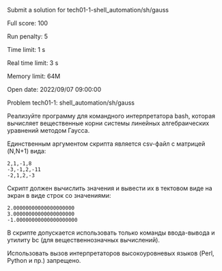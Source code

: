 Submit a solution for tech01-1-shell_automation/sh/gauss

Full score:	100

Run penalty:	5

Time limit:	1 s

Real time limit:	3 s

Memory limit:	64M

Open date:	2022/09/07 09:00:00

Problem tech01-1: shell_automation/sh/gauss

Реализуйте программу для командного интерпретатора bash, которая вычисляет вещественные корни системы линейных алгебраических уравнений методом Гаусса.

Единственным аргументом скрипта является csv-файл c матрицей (N,N+1) вида:
```
2,1,-1,8
-3,-1,2,-11
-2,1,2,-3
```
Скрипт должен вычислить значения и вывести их в тектовом виде на экран в виде строк со значениями:

```
2.00000000000000000000
3.00000000000000000000
-1.00000000000000000000
```
В скрипте допускается использовать только команды ввода-вывода и утилиту bc (для вещественнозначных вычислений).

Использовать вызов интерпретаторов высокоуровневых языков (Perl, Python и пр.) запрещено.